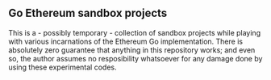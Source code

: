 ## Go Ethereum sandbox projects

This is a - possibly temporary - collection of sandbox projects while playing with
various incarnations of the Ethereum Go implementation. There is absolutely zero
guarantee that anything in this repository works; and even so, the author assumes
no resposibility whatsoever for any damage done by using these experimental codes.
